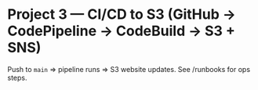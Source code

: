 # Project 3 — CI/CD to S3 (GitHub → CodePipeline → CodeBuild → S3 + SNS)
Push to `main` ⇒ pipeline runs ⇒ S3 website updates. See /runbooks for ops steps.
